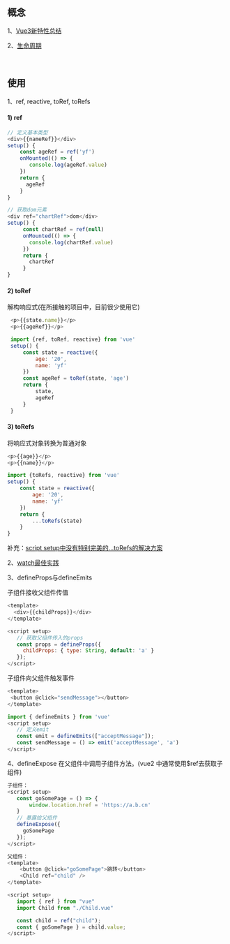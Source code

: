 ## 概念

1、[Vue3新特性总结](https://juejin.cn/post/6968094627375087653)

2、[生命周期](https://juejin.cn/post/6997412902713950221)

<br/>

## 使用

1、ref, reactive, toRef, toRefs

   #### 1) ref
   ```javascript
   // 定义基本类型
   <div>{{nameRef}}</div>
   setup() {
       const ageRef = ref('yf')
       onMounted(() => {
          console.log(ageRef.value)
       })
       return {
         ageRef
       }
   }

   // 获取dom元素
   <div ref="chartRef">dom</div>
   setup() {
        const chartRef = ref(null)
        onMounted(() => {
          console.log(chartRef.value)
        })
        return {
          chartRef
        }
   }
   ```

   #### 2) toRef
   解构响应式(在所接触的项目中，目前很少使用它)

  ```javascript
   <p>{{state.name}}</p>
   <p>{{ageRef}}</p>

   import {ref, toRef, reactive} from 'vue'
   setup() {
       const state = reactive({
           age: '20',
           name: 'yf'
       })
       const ageRef = toRef(state, 'age')
       return {
           state,
           ageRef
       }
   }
  ```
   #### 3) toRefs

   将响应式对象转换为普通对象
   ```javascript
   <p>{{age}}</p>
   <p>{{name}}</p>

   import {toRefs, reactive} from 'vue'
   setup() {
       const state = reactive({
           age: '20',
           name: 'yf'
       })
       return {
           ...toRefs(state)
       }
   }
  ```
  补充：[script setup中没有特别完美的...toRefs的解决方案](https://cloud.tencent.com/developer/article/1916168)



2、[watch最佳实践](https://juejin.cn/post/6980987158710452231)

3、defineProps与defineEmits

子组件接收父组件传值
````javaScript
<template>
  <div>{{childProps}}</div>
</template>

<script setup>
   // 获取父组件传入的props
   const props = defineProps({
     childProps: { type: String, default: 'a' }
   });
</script>

````
子组件向父组件触发事件
````javaScript
<template>
 <button @click="sendMessage"></button>
</template>

import { defineEmits } from 'vue'
<script setup>
   // 定义emit
   const emit = defineEmits(["acceptMessage"]);
   const sendMessage = () => emit('acceptMessage', 'a')
</script>

````
4、defineExpose
在父组件中调用子组件方法。(vue2 中通常使用$ref去获取子组件)
````javaScript
子组件：
<script setup>
   const goSomePage = () => {
       window.location.href = 'https://a.b.cn'
   }
   // 暴露给父组件
   defineExpose({
     goSomePage
   });
</script>

父组件：
<template>
    <button @click="goSomePage">跳转</button>
    <Child ref="child" />
</template>

<script setup>
   import { ref } from "vue"
   import Child from "./Child.vue"

   const child = ref("child");
   const { goSomePage } = child.value;
</script>
````
